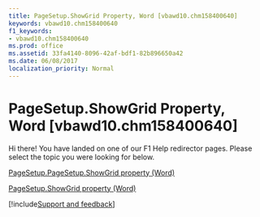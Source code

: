 ```yaml
---
title: PageSetup.ShowGrid Property, Word [vbawd10.chm158400640]
keywords: vbawd10.chm158400640
f1_keywords:
- vbawd10.chm158400640
ms.prod: office
ms.assetid: 33fa4140-8096-42af-bdf1-82b896650a42
ms.date: 06/08/2017
localization_priority: Normal
---
```



# PageSetup.ShowGrid Property, Word [vbawd10.chm158400640]

Hi there! You have landed on one of our F1 Help redirector pages. Please select the topic you were looking for below.

[PageSetup.PageSetup.ShowGrid property (Word)](http://msdn.microsoft.com/library/1526c50f-6683-9da3-28fd-bd54f9db8560%28Office.15%29.aspx)

[PageSetup.ShowGrid property (Word)](http://msdn.microsoft.com/library/650613c9-0b98-8552-0a6d-c82dd2613700%28Office.15%29.aspx)

[!include[Support and feedback](~/includes/feedback-boilerplate.md)]